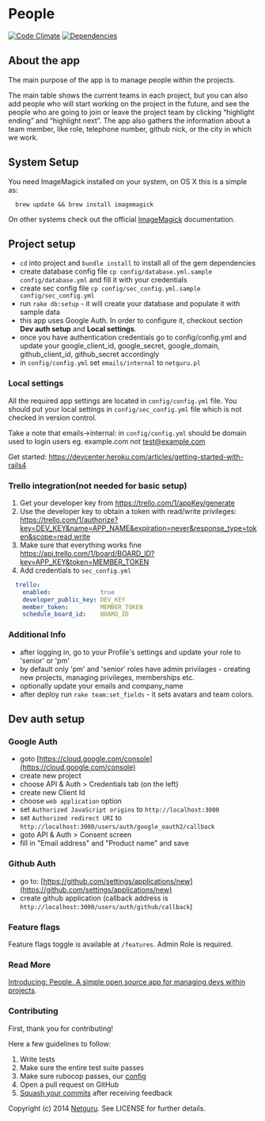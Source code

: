 People
======

[![Code Climate](http://img.shields.io/codeclimate/github/netguru/people.svg)](https://codeclimate.com/github/netguru/people)
[![Dependencies](http://img.shields.io/gemnasium/netguru/people.svg)](https://gemnasium.com/netguru/people)

## About the app

The main purpose of the app is to manage people within the projects.

The main table shows the current teams in each project, but you can also add people who will start working on the project in the future, and see the people who are going to join or leave the project team by clicking “highlight ending” and “highlight next”. The app also gathers the information about a team member, like role, telephone number, github nick, or the city in which we work.

## System Setup
You need ImageMagick installed on your system, on OS X this is a simple as:
```shell
  brew update && brew install imagemagick
```

On other systems check out the official [ImageMagick](http://www.imagemagick.org/script/binary-releases.php) documentation.

## Project setup

 * ```cd``` into project and ```bundle install``` to install all of the gem dependencies
 * create database config file `cp config/database.yml.sample config/database.yml` and fill it with your credentials
 * create sec config file `cp config/sec_config.yml.sample config/sec_config.yml`
 * run ```rake db:setup``` - it will create your database and populate it with sample data
 * this app uses Google Auth. In order to configure it, checkout section **Dev auth setup** and **Local settings**.
 * once you have authentication credentials go to config/config.yml and update your google_client_id, google_secret, google_domain, github_client_id, github_secret accordingly
 * in `config/config.yml` set `emails/internal` to `netguru.pl`

### Local settings

All the required app settings are located in `config/config.yml` file.
You should put your local settings in `config/sec_config.yml` file which is not checked in version control.

Take a note that emails->internal: in `config/config.yml` should be domain used to login users eg. example.com not test@example.com

Get started: https://devcenter.heroku.com/articles/getting-started-with-rails4

### Trello integration(not needed for basic setup)

1. Get your developer key from https://trello.com/1/appKey/generate
2. Use the developer key to obtain a token with read/write privileges: https://trello.com/1/authorize?key=DEV_KEY&name=APP_NAME&expiration=never&response_type=token&scope=read,write
3. Make sure that everything works fine https://api.trello.com/1/board/BOARD_ID?key=APP_KEY&token=MEMBER_TOKEN
4. Add credentials to `sec_config.yml`

```yaml
  trello:
    enabled:              true
    developer_public_key: DEV_KEY
    member_token:         MEMBER_TOKEN
    schedule_board_id:    BOARD_ID
```

### Additional Info

 * after logging in, go to your Profile's settings and update your role to 'senior' or 'pm'
 * by default only 'pm' and 'senior' roles have admin privilages - creating new projects, managing privileges, memberships etc.
 * optionally update your emails and company_name
 * after deploy run `rake team:set_fields` - it sets avatars and team colors.

## Dev auth setup

### Google Auth

  * goto [https://cloud.google.com/console](https://cloud.google.com/console)
  * create new project
  * choose API & Auth > Credentials tab (on the left)
  * create new Client Id
  * choose `web application` option
  * set `Authorized JavaScript origins` to `http://localhost:3000`
  * set `Authorized redirect URI` to `http://localhost:3000/users/auth/google_oauth2/callback`
  * goto API & Auth > Consent screen
  * fill in "Email address" and "Product name" and save

### Github Auth
  * go to: [https://github.com/settings/applications/new](https://github.com/settings/applications/new)
  * create github application (callback address is `http://localhost:3000/users/auth/github/callback`)

### Feature flags

Feature flags toggle is available at `/features`.
Admin Role is required.

### Read More

[Introducing: People. A simple open source app for managing devs within projects](https://netguru.co/blog/posts/introducing-people-a-simple-open-source-app-for-managing-devs-within-projects).

### Contributing

First, thank you for contributing!

Here a few guidelines to follow:

1. Write tests
2. Make sure the entire test suite passes
3. Make sure rubocop passes, our [config](https://github.com/netguru/hound/blob/master/config/rubocop.yml)
3. Open a pull request on GitHub
4. [Squash your commits](http://blog.steveklabnik.com/posts/2012-11-08-how-to-squash-commits-in-a-github-pull-request) after receiving feedback

Copyright (c) 2014 [Netguru](https://netguru.co). See LICENSE for further details.
